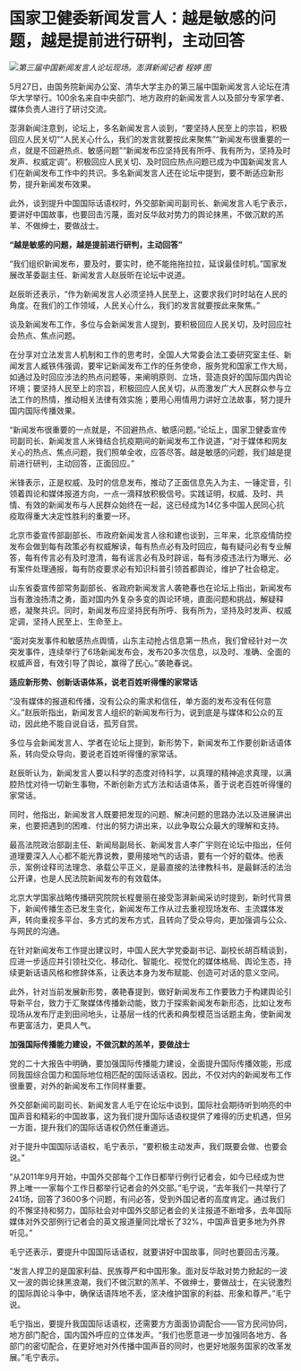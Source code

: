 # 国家卫健委新闻发言人：越是敏感的问题，越是提前进行研判，主动回答

![](https://inews.gtimg.com/om_bt/OFcEzqZvek3z_YGdnvZKNV2BTslfuC8-gE2mUT__4oxOIAA/1000)_第三届中国新闻发言人论坛现场。澎湃新闻记者
程婷 图_

5月27日，由国务院新闻办公室、清华大学主办的第三届中国新闻发言人论坛在清华大学举行。100余名来自中央部门、地方政府的新闻发言人以及部分专家学者、媒体负责人进行了研讨交流。

澎湃新闻注意到，论坛上，多名新闻发言人谈到，“要坚持人民至上的宗旨，积极回应人民关切”“人民关心什么，我们的发言就要按此来聚焦”“新闻发布很重要的一点，就是不回避热点、敏感问题”“新闻发布应坚持民有所呼、我有所为，坚持及时发声、权威定调”。积极回应人民关切、及时回应热点问题已成为中国新闻发言人们在新闻发布工作中的共识。多名新闻发言人还在论坛中提到，要不断适应新形势，提升新闻发布效果。

此外，谈到提升中国国际话语权时，外交部新闻司副司长、新闻发言人毛宁表示，要讲好中国故事，也要回击污蔑，面对反华敌对势力的舆论抹黑，不做沉默的羔羊、不做绅士，要做战士。

**“越是敏感的问题，越是提前进行研判，主动回答”**

“我们组织新闻发布，要及时，要实时，绝不能拖拖拉拉，延误最佳时机。”国家发展改革委副主任、新闻发言人赵辰昕在论坛中说道。

赵辰昕还表示，“作为新闻发言人必须坚持人民至上，这要求我们时时站在人民的角度。在我们的工作领域，人民关心什么，我们的发言就要按此来聚焦。”

谈及新闻发布工作，多位与会新闻发言人提到，要积极回应人民关切，及时回应社会热点、焦点问题。

在分享对立法发言人机制和工作的思考时，全国人大常委会法工委研究室主任、新闻发言人臧铁伟强调，要牢记新闻发布工作的任务使命，服务党和国家工作大局，如通过及时回应涉法的热点问题等，来阐明原则、立场，营造良好的国际国内舆论环境；要坚持人民至上的宗旨，积极回应人民关切，从而激发广大人民群众参与立法工作的热情，推动相关法律有效实施；要用心用情用力讲好立法故事，努力提升国内国际传播效果。

“新闻发布很重要的一点就是，不回避热点、敏感问题。”论坛上，国家卫健委宣传司副司长、新闻发言人米锋结合抗疫期间的新闻发布工作说道，“对于媒体和网友关心的热点、焦点问题，我们照单全收，应答尽答。越是敏感的问题，我们越是提前进行研判，主动回答，正面回应。”

米锋表示，正是权威、及时的信息发布，推动了正面信息先入为主、一锤定音，引领着舆论和媒体报道方向，一点一滴释放积极信号。实践证明，权威、及时、共情、有效的新闻发布与人民群众始终在一起，这已经成为14亿多中国人民同心抗疫取得重大决定性胜利的重要一环。

北京市委宣传部副部长、市政府新闻发言人徐和建也谈到，三年来，北京疫情防控发布会做到每有政策必有权威解读，每有热点必有及时回应，每有疑问必有专业解答，每有传言必有及时澄清，每有谣言必有及时辟谣，每有涉疫违法行为曝光、必有案件处理通报，每有防疫要求必有知识科普引领首都舆论，维护了社会稳定。

山东省委宣传部常务副部长、省政府新闻发言人袭艳春也在论坛上指出，新闻发布当有激浊扬清之勇，面对国内外复杂多变的舆论环境，直面问题和挑战，解疑释惑，凝聚共识。同时，新闻发布应坚持民有所呼、我有所为，坚持及时发声、权威定调，坚持人民至上、生命至上。

“面对突发事件和敏感热点舆情，山东主动抢占信息第一热点，我们曾经针对一次突发事件，连续举行了6场新闻发布会，发布20多次信息，以及时、准确、全面的权威声音，有效引导了舆论，赢得了民心。”袭艳春说。

**适应新形势、创新话语体系，说老百姓听得懂的家常话**

“没有媒体的报道和传播，没有公众的需求和信任，单方面的发布没有任何意义。”赵辰昕指出，新闻发言人组织的新闻发布行为，说到底是与媒体和公众的互动，因此绝不能自说自话，孤芳自赏。

多位与会新闻发言人、学者在论坛上提到，新形势下，新闻发布工作要创新话语体系，转向受众导向，要说老百姓听得懂的家常话。

赵辰昕认为，新闻发言人要以科学的态度对待科学，以真理的精神追求真理，以满腔热忱对待一切新生事物，不断创新方式方法和话语体系，善于说老百姓听得懂的家常话。

同时，他指出，新闻发言人既要把发现的问题、解决问题的思路办法以及进展讲出来，也要把遇到的困难、付出的努力讲出来，以此争取公众最大的理解和支持。

最高法院政治部副主任、新闻局副局长、新闻发言人李广宇则在论坛中指出，任何道理要深入人心都不能光靠说教，要用接地气的话语，要有一个好的载体。他表示，案例诠释司法理念、承载公平正义，是最直接的法律教科书，是最鲜活的法治公开课，也是人民法院新闻发布的有效载体。

北京大学国家战略传播研究院院长程曼丽在接受澎湃新闻采访时提到，新时代背景下，新闻传播生态已发生变化，新闻发布工作从过去重视现场发布、主流媒体发声，转向重视多平台、多方式的发布方式，且转向了受众导向，更加强调与公众、与网民的沟通。

在针对新闻发布工作提出建议时，中国人民大学党委副书记、副校长胡百精谈到，应进一步适应并引领社交化、移动化、智能化、视觉化的媒体格局、舆论生态，持续更新话语风格和修辞体系，让表达本身为发布赋能、创造可对话的意义空间。

此外，针对当前发展新形势，袭艳春提到，做好新闻发布工作要致力于构建舆论引导新平台，致力于汇聚媒体传播新动能，致力于探索新闻发布新形态，比如让发布现场从发布厅走到田间地头，让基层一线的代表和典型模范当话题主角，使新闻发布更富活力，更具人气。

**加强国际传播能力建设，不做沉默的羔羊，要做战士**

党的二十大报告中明确，要加强国际传播能力建设，全面提升国际传播效能，形成同我国综合国力和国际地位相匹配的国际话语权。因此，不仅对内的新闻发布工作很重要，对外的新闻发布工作同样重要。

外交部新闻司副司长、新闻发言人毛宁在论坛中谈到，国际社会期待听到响亮的中国声音和精彩的中国故事，这为我们提升国际话语权提供了难得的历史机遇，但另一方面，提升我们的国际话语权仍然任重道远。

对于提升中国国际话语权，毛宁表示，“要积极主动发声，我们既要会做、也要会说。”

“从2011年9月开始，中国外交部每个工作日都举行例行记者会，如今已经成为世界上唯一一家每个工作日都举行记者会的外交部。”毛宁说，“去年我们一共举行了241场，回答了3600多个问题，有问必答，受到外国记者的高度肯定。通过我们的不懈坚持和努力，国际社会对中国外交部记者会的关注报道不断增多，去年国际媒体对外交部例行记者会的英文报道量同比增长了32%，中国声音更多地为外界听见。”

毛宁还表示，要提升中国国际话语权，就要讲好中国故事，同时也要回击污蔑。

“发言人捍卫的是国家利益、民族尊严和中国形象。面对反华敌对势力掀起的一波又一波的舆论抹黑浪潮，我们不做沉默的羔羊、不做绅士，要做战士，在尖锐激烈的国际舆论斗争中，确保话语阵地不丢，坚决维护国家的利益、形象和尊严。”毛宁说。

毛宁指出，要提升我国国际话语权，还需要方方面面协调配合——官方民间协同，地方部门配合，国内国外呼应的立体发声。“我们也愿意进一步加强同各地方、各部门的密切配合，在更好地对外传播中国声音的同时，也更好地服务国家的改革发展。”毛宁表示。

